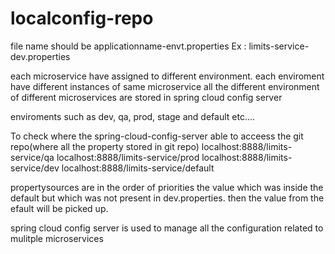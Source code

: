 # localconfig-repo

file name should be applicationname-envt.properties
Ex : limits-service-dev.properties

each microservice have assigned to different environment.
each enviroment have different instances of same microservice
all the different environment of different microservices are stored in spring cloud config server

enviroments such as dev, qa, prod, stage and default etc....

To check where the spring-cloud-config-server able to acceess the git repo(where all the property stored in git repo)
localhost:8888/limits-service/qa
localhost:8888/limits-service/prod
localhost:8888/limits-service/dev
localhost:8888/limits-service/default 



propertysources are in the order of priorities
the value which was inside the default but which was not present in dev.properties. then the value from the efault will be picked up.

spring cloud config server is used to manage all the configuration related to mulitple microservices
